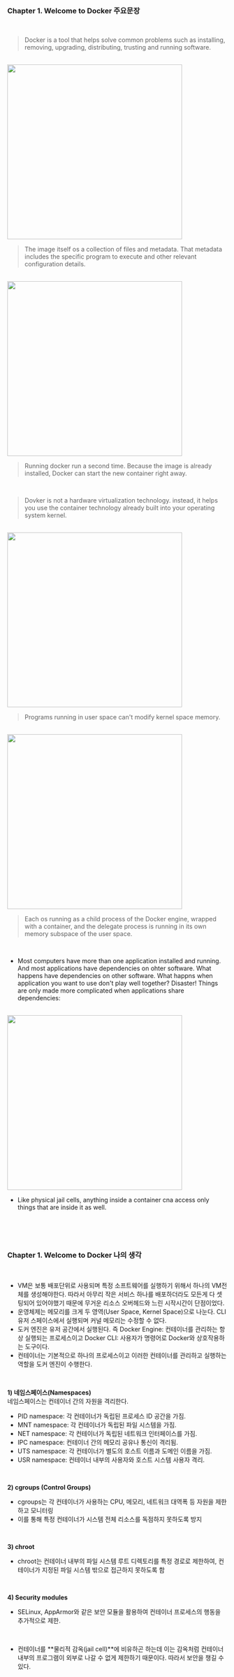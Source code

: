 

<br/>


### Chapter 1. Welcome to Docker 주요문장

<br/>

> Docker is a tool that helps solve common problems such as installing, removing, upgrading, distributing, trusting and running software.

<br/>

<img src="https://github.com/user-attachments/assets/375f3c87-9e46-4453-b3ba-eade07a5c6ac" width="400">

<br/>

> The image itself os a collection of files and metadata. That metadata includes the specific program to execute and other relevant configuration details.

<br/>

<img src="https://github.com/user-attachments/assets/d7805fdc-bd08-4093-9108-c93bba465af3" width="400">

<br/>

> Running docker run a second time. Because the image is already installed, Docker can start the new container right away.

<br/>

> Dovker is not a hardware virtualization technology. instead, it helps you use the container technology already built into your operating system kernel.

<br/>

<img src="https://github.com/user-attachments/assets/e106a50d-7e2b-4d45-804f-feed05b26b02" width="400">

<br/>

>Programs running in user space can't modify kernel space memory. 

<br/>

<img src="https://github.com/user-attachments/assets/9ed9efd4-0773-4a40-ad75-3cf4752bf4a3" width="400">

<br/>

> Each os running as a child process of the Docker engine, wrapped with a container, and the delegate process is running in its own memory subspace of the user space.

<br/>

- Most computers have more than one application installed and running. And most applications have dependencies on ohter software. What happens have dependencies on other software. What happns when application you want to use don't play well together? Disaster! Things are only made more complicated when applications share dependencies:

<br/>

<img src="https://github.com/user-attachments/assets/e0c21778-2341-49b3-abf2-8c26b138f0ce" width="400">

<br/>

- Like physical jail cells, anything inside a container cna access only things that are inside it as well.

<br/>



<br/>
<br/>


### Chapter 1. Welcome to Docker 나의 생각

<br/>

- VM은 보통 배포단위로 사용되며 특정 소프트웨어를 실행하기 위해서 하나의 VM전체를 생성해야한다. 따라서 아무리 작은 서비스 하나를 배포하더라도 모든게 다 셋팅되어 있어야했기 때문에 무거운 리소스 오버헤드와 느린 시작시간이 단점이었다.
- 운영체제는 메모리를 크게 두 영역(User Space, Kernel Space)으로 나눈다. CLI 유저 스페이스에서 실행되며 커널 메모리는 수정할 수 없다.
- 도커 엔진은 유저 공간에서 실행된다. 즉 Docker Engine: 컨테이너를 관리하는 항상 실행되는 프로세스이고 Docker CLI: 사용자가 명령어로 Docker와 상호작용하는 도구이다.
- 컨테이너는 기본적으로 하나의 프로세스이고 이러한 컨테이너를 관리하고 실행하는 역할을 도커 엔진이 수행한다.

<br/>

**1) 네임스페이스(Namespaces)** <br/>
네임스페이스는 컨테이너 간의 자원을 격리한다.

- PID namespace: 각 컨테이너가 독립된 프로세스 ID 공간을 가짐.
- MNT namespace: 각 컨테이너가 독립된 파일 시스템을 가짐.
- NET namespace: 각 컨테이너가 독립된 네트워크 인터페이스를 가짐.
- IPC namespace: 컨테이너 간의 메모리 공유나 통신이 격리됨.
- UTS namespace: 각 컨테이너가 별도의 호스트 이름과 도메인 이름을 가짐.
- USR namespace: 컨테이너 내부의 사용자와 호스트 시스템 사용자 격리.

<br/>

**2) cgroups (Control Groups)** <br/>
- cgroups는 각 컨테이너가 사용하는 CPU, 메모리, 네트워크 대역폭 등 자원을 제한하고 모니터링
- 이를 통해 특정 컨테이너가 시스템 전체 리소스를 독점하지 못하도록 방지

<br/>

**3) chroot**
- chroot는 컨테이너 내부의 파일 시스템 루트 디렉토리를 특정 경로로 제한하여, 컨테이너가 지정된 파일 시스템 밖으로 접근하지 못하도록 함

<br/>

**4) Security modules**
- SELinux, AppArmor와 같은 보안 모듈을 활용하여 컨테이너 프로세스의 행동을 추가적으로 제한.

<br/>

- 컨테이너를 **물리적 감옥(jail cell)**에 비유하곤 하는데 이는 감옥처럼 컨테이너 내부의 프로그램이 외부로 나갈 수 없게 제한하기 때문이다. 따라서 보안을 챙길 수 있다.

  
